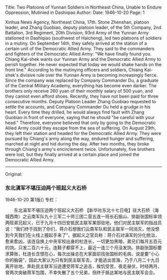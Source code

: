 Title: Two Platoons of Yunnan Soldiers in Northeast China, Unable to Endure Oppression, Mutinied in Dashiqiao
Author:
Date: 1946-10-20
Page: 1

Xinhua News Agency, Northeast China, 17th. Stone Zhenshan, platoon leader, and Zhang Guobiao, deputy platoon leader, of the 5th Company, 2nd Battalion, 3rd Regiment, 20th Division, 93rd Army of the Yunnan Army stationed in Dashiqiao (southwest of Haicheng), led two platoons of soldiers in a mutiny. On September 14th, they safely arrived at the station of a certain unit of the Democratic Allied Army. They said to the commanders and fighters of the Democratic Allied Army: "We have finally found you. Chiang Kai-shek wants our Yunnan Army and the Democratic Allied Army to perish together. He never expected that today we would shake hands on the front line." According to the mutinying officers and soldiers, Chiang Kai-shek's divisive rule over the Yunnan Army is becoming increasingly fierce. Since the company was replaced by Company Commander Du, a graduate of the Central Military Academy, everything has become even darker. The brothers only receive 260 yuan of their monthly salary of 500 yuan, and they cannot even afford shoes. Recently, they have not been paid for three consecutive months. Deputy Platoon Leader Zhang Guobiao requested to settle the accounts, and Company Commander Du held a grudge in his heart. Every time they drilled, he would always find fault with Zhang Guobiao in front of everyone, saying that he should "be careful with your head." Therefore, everyone believed that only by going to the Democratic Allied Army could they escape from the sea of suffering. On August 29th, they left their station and headed for the Democratic Allied Army. They were pursued by Chiang's army along the way, endured hunger and suffering, marched at night and hid during the day. After two months, they broke through Chiang's army's encirclement twice. Unfortunately, five brothers were lost, but they finally arrived at a certain place and joined the Democratic Allied Army.



<hr /> 

Original: 


### 东北滇军不堪压迫两个班起义大石桥

1946-10-20
第1版()
专栏：

　　东北滇军不堪压迫两个班起义大石桥
    【新华社东北十七日电】驻大石桥（海城西南）之云南军队九十三军二十师三团二营五连一班长石振山、排副张国标率领两班弟兄起义，已于九月十四日安抵民主联军某部驻地，他们对民主联军的指战员说：“我们终于找到了你们，蒋介石想我们云南军队和民主联军一同消灭，他没想到今天我们在火线上握起手来了”。据起义之官兵称：蒋介石对滇军的分化统治，愈来愈凶，该连自换上中央军校出身的杜连长，一切更加黑暗，弟兄们每月五百元的饷，只发二百六十元，连鞋子都穿不上，最近一连三个月没发饷。排副张国标要求算账，杜连长含恨在心，每次出操总在大家面前找张国标的毛病，说是要“小心你的脑袋”，因此大家认为只有到民主联军去，才能逃出苦海，乃于八月二十九日离开驻地，奔赴民主联军沿途遭受蒋军之追击，挨饥受苦，夜走昼伏，时经两月，曾两次突破蒋军包围，不幸失散了五个兄弟，但终于抵达某地与民主联军会合。
